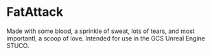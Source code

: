 # FatAttack
Made with some blood, a sprinkle of sweat, lots of tears, and most importantl, a scoop of love. 
Intended for use in the GCS Unreal Engine STUCO. 
